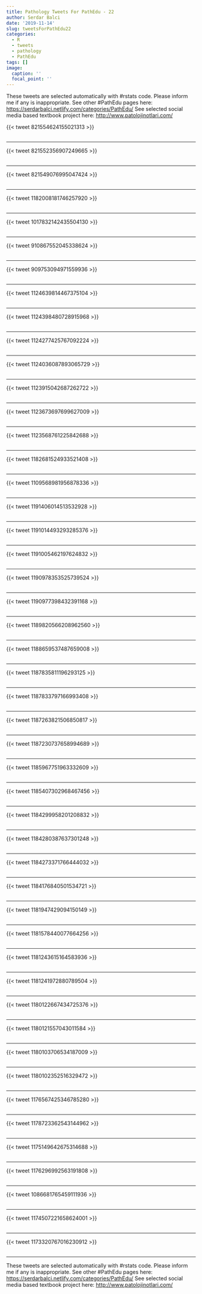 ```yaml
---
title: Pathology Tweets For PathEdu - 22
author: Serdar Balci
date: '2019-11-14'
slug: tweetsForPathEdu22
categories:
  - R
  - tweets
  - pathology
  - PathEdu
tags: []
image:
  caption: ''
  focal_point: ''
---
```



These tweets are selected automatically with #rstats code. Please inform me if any is inappropriate.
See other #PathEdu pages here: https://serdarbalci.netlify.com/categories/PathEdu/ 
See selected social media based textbook project here: http://www.patolojinotlari.com/

{{< tweet 821554624155021313 >}}
<br>
<br>
<hr>
{{< tweet 821552356907249665 >}}
<br>
<br>
<hr>
{{< tweet 821549076995047424 >}}
<br>
<br>
<hr>
{{< tweet 1182008181746257920 >}}
<br>
<br>
<hr>
{{< tweet 1017832142435504130 >}}
<br>
<br>
<hr>
{{< tweet 910867552045338624 >}}
<br>
<br>
<hr>
{{< tweet 909753094971559936 >}}
<br>
<br>
<hr>
{{< tweet 1124639814467375104 >}}
<br>
<br>
<hr>
{{< tweet 1124398480728915968 >}}
<br>
<br>
<hr>
{{< tweet 1124277425767092224 >}}
<br>
<br>
<hr>
{{< tweet 1124036087893065729 >}}
<br>
<br>
<hr>
{{< tweet 1123915042687262722 >}}
<br>
<br>
<hr>
{{< tweet 1123673697699627009 >}}
<br>
<br>
<hr>
{{< tweet 1123568761225842688 >}}
<br>
<br>
<hr>
{{< tweet 1182681524933521408 >}}
<br>
<br>
<hr>
{{< tweet 1109568981956878336 >}}
<br>
<br>
<hr>
{{< tweet 1191406014513532928 >}}
<br>
<br>
<hr>
{{< tweet 1191014493293285376 >}}
<br>
<br>
<hr>
{{< tweet 1191005462197624832 >}}
<br>
<br>
<hr>
{{< tweet 1190978353525739524 >}}
<br>
<br>
<hr>
{{< tweet 1190977398432391168 >}}
<br>
<br>
<hr>
{{< tweet 1189820566208962560 >}}
<br>
<br>
<hr>
{{< tweet 1188659537487659008 >}}
<br>
<br>
<hr>
{{< tweet 1187835811196293125 >}}
<br>
<br>
<hr>
{{< tweet 1187833797166993408 >}}
<br>
<br>
<hr>
{{< tweet 1187263821506850817 >}}
<br>
<br>
<hr>
{{< tweet 1187230737658994689 >}}
<br>
<br>
<hr>
{{< tweet 1185967751963332609 >}}
<br>
<br>
<hr>
{{< tweet 1185407302968467456 >}}
<br>
<br>
<hr>
{{< tweet 1184299958201208832 >}}
<br>
<br>
<hr>
{{< tweet 1184280387637301248 >}}
<br>
<br>
<hr>
{{< tweet 1184273371766444032 >}}
<br>
<br>
<hr>
{{< tweet 1184176840501534721 >}}
<br>
<br>
<hr>
{{< tweet 1181947429094150149 >}}
<br>
<br>
<hr>
{{< tweet 1181578440077664256 >}}
<br>
<br>
<hr>
{{< tweet 1181243615164583936 >}}
<br>
<br>
<hr>
{{< tweet 1181241972880789504 >}}
<br>
<br>
<hr>
{{< tweet 1180122667434725376 >}}
<br>
<br>
<hr>
{{< tweet 1180121557043011584 >}}
<br>
<br>
<hr>
{{< tweet 1180103706534187009 >}}
<br>
<br>
<hr>
{{< tweet 1180102352516329472 >}}
<br>
<br>
<hr>
{{< tweet 1176567425346785280 >}}
<br>
<br>
<hr>
{{< tweet 1178723362543144962 >}}
<br>
<br>
<hr>
{{< tweet 1175149642675314688 >}}
<br>
<br>
<hr>
{{< tweet 1176296992563191808 >}}
<br>
<br>
<hr>
{{< tweet 1086681765459111936 >}}
<br>
<br>
<hr>
{{< tweet 1174507221658624001 >}}
<br>
<br>
<hr>
{{< tweet 1173320767016230912 >}}
<br>
<br>
<hr>


These tweets are selected automatically with #rstats code. Please inform me if any is inappropriate.
See other #PathEdu pages here: https://serdarbalci.netlify.com/categories/PathEdu/ 
See selected social media based textbook project here: http://www.patolojinotlari.com/
